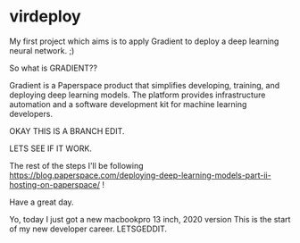 # virdeploy
My first project which aims is to apply Gradient to deploy a deep learning neural network. ;)

So what is GRADIENT?? 

Gradient is a Paperspace product that simplifies developing, training, and deploying deep learning models. The platform provides infrastructure automation and a software development kit for machine learning developers.

OKAY THIS IS A BRANCH EDIT.

LETS SEE IF IT WORK.

The rest of the steps I'll be following https://blog.paperspace.com/deploying-deep-learning-models-part-ii-hosting-on-paperspace/ !

Have a great day.

Yo, today I just got a new macbookpro 13 inch, 2020 version
This is the start of my new developer career. LETSGEDDIT.


